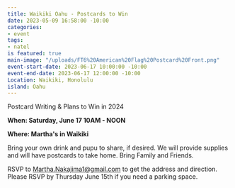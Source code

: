 ```yaml
---
title: Waikiki Oahu - Postcards to Win
date: 2023-05-09 16:58:00 -10:00
categories:
- event
tags:
- natel
is featured: true
main-image: "/uploads/FT6%20American%20Flag%20Postcard%20Front.png"
event-start-date: 2023-06-17 10:00:00 -10:00
event-end-date: 2023-06-17 12:00:00 -10:00
Location: Waikiki, Honolulu
island: Oahu
---
```


Postcard Writing & Plans to Win in 2024

**When: Saturday, June 17 10AM - NOON** 

**Where: Martha's in Waikiki**

Bring your own drink and pupu to share, if desired. We will provide supplies and will have postcards to take home.  Bring Family and Friends.

RSVP to Martha.Nakajima1@gmail.com to get the address and direction.  Please RSVP by Thursday June 15th if you need a parking space. 